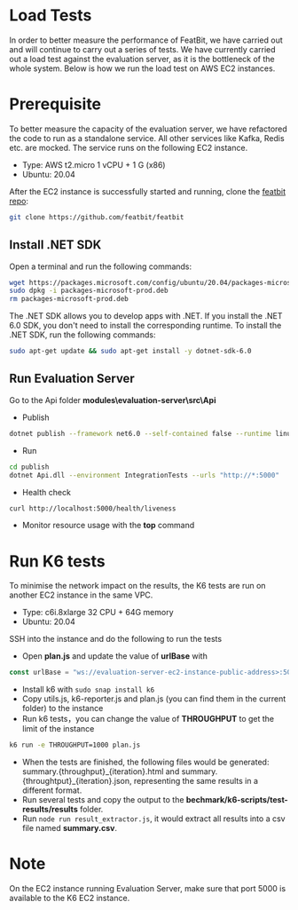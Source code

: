 # Load Tests

In order to better measure the performance of FeatBit, we have carried out and will continue to carry out a series of
tests. We have currently carried out a load test against the evaluation server, as it is the bottleneck of the whole
system. Below is how we run the load test on AWS EC2 instances.

# Prerequisite

To better measure the capacity of the evaluation server, we have refactored the code to run as a standalone service. All
other services like Kafka, Redis etc. are mocked. The service runs on the following EC2 instance.

- Type: AWS t2.micro 1 vCPU + 1 G (x86)
- Ubuntu: 20.04

After the EC2 instance is successfully started and running, clone
the [featbit repo](https://github.com/featbit/featbit):

```bash
git clone https://github.com/featbit/featbit
```

## Install .NET SDK

Open a terminal and run the following commands:

```bash
wget https://packages.microsoft.com/config/ubuntu/20.04/packages-microsoft-prod.deb -O packages-microsoft-prod.deb
sudo dpkg -i packages-microsoft-prod.deb
rm packages-microsoft-prod.deb
```

The .NET SDK allows you to develop apps with .NET. If you install the .NET 6.0 SDK, you don't need to install the
corresponding runtime. To install the .NET SDK, run the following commands:

```bash
sudo apt-get update && sudo apt-get install -y dotnet-sdk-6.0
```

## Run Evaluation Server

Go to the Api folder **modules\evaluation-server\src\Api**

- Publish

```bash
dotnet publish --framework net6.0 --self-contained false --runtime linux-x64 --output publish
```

- Run

```bash
cd publish
dotnet Api.dll --environment IntegrationTests --urls "http://*:5000"
```

- Health check

```bash
curl http://localhost:5000/health/liveness
```

- Monitor resource usage with the **top** command

# Run K6 tests

To minimise the network impact on the results, the K6 tests are run on another EC2 instance in the same VPC.

- Type: c6i.8xlarge 32 CPU + 64G memory
- Ubuntu: 20.04

SSH into the instance and do the following to run the tests

- Open **plan.js** and update the value of **urlBase** with

```javascript
const urlBase = "ws://evaluation-server-ec2-instance-public-address>:5000"
```

- Install k6 with `sudo snap install k6`
- Copy utils.js, k6-reporter.js and plan.js (you can find them in the current folder) to the instance
- Run k6 tests，you can change the value of **THROUGHPUT** to get the limit of the instance

```bash
k6 run -e THROUGHPUT=1000 plan.js
```

- When the tests are finished, the following files would be generated: summary.{throughput}\_{iteration}.html and
  summary.{throughtput}\_{iteration}.json, representing the same results in a different format.
- Run several tests and copy the output to the **bechmark/k6-scripts/test-results/results** folder.
- Run `node run result_extractor.js`, it would extract all results into a csv file named **summary.csv**.

# Note

On the EC2 instance running Evaluation Server, make sure that port 5000 is available to the K6 EC2 instance.